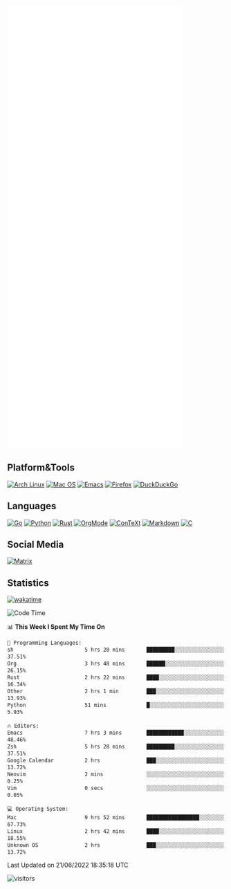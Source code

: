 ![Metrics](https://github.com/SteamedFish/SteamedFish/blob/master/github-metrics.svg)

## Platform&Tools

[![Arch Linux](https://img.shields.io/badge/ArchLinux-1793D1?logo=arch-linux&logoColor=fff&style=flat-square)](https://archlinux.org/)
[![Mac OS](https://img.shields.io/badge/MacOS-000000?style=flat-square&logo=macos&logoColor=F0F0F0)](https://www.apple.com/macos/)
[![Emacs](https://img.shields.io/badge/Emacs-%237F5AB6.svg?&style=flat-square&logo=gnu-emacs&logoColor=white)](https://www.gnu.org/software/emacs/)
[![Firefox](https://img.shields.io/badge/Firefox-FF7139?style=flat-square&logo=Firefox-Browser&logoColor=white)](https://firefox.com/)
[![DuckDuckGo](https://img.shields.io/badge/DuckDuckGo-DE5833?style=flat-square&logo=DuckDuckGo&logoColor=white)](https://duckduckgo.com/)

## Languages

[![Go](https://img.shields.io/badge/Golang-%2300ADD8.svg?style=flat-square&logo=go&logoColor=white)](https://golang.org/)
[![Python](https://img.shields.io/badge/Python-3670A0?style=flat-square&logo=python&logoColor=ffdd54)](https://www.python.org/)
[![Rust](https://img.shields.io/badge/Rust-%23000000.svg?style=flat-square&logo=rust&logoColor=white)](https://www.rust-lang.org/)
[![OrgMode](https://img.shields.io/badge/OrgMode-%23000000.svg?style=flat-square&logo=org&logoColor=white)](https://orgmode.org/)
[![ConTeXt](https://img.shields.io/badge/ConTeXt-%23008080.svg?style=flat-square&logo=latex&logoColor=white)](https://contextgarden.net/)
[![Markdown](https://img.shields.io/badge/MarkDown-%23000000.svg?style=flat-square&logo=markdown&logoColor=white)](https://daringfireball.net/projects/markdown/)
[![C](https://img.shields.io/badge/C-%2300599C.svg?style=flat-square&logo=c&logoColor=white)](https://www.iso.org/standard/74528.html)

## Social Media

[![Matrix](https://img.shields.io/badge/SteamedFish-2CA5E0?style=social&logo=matrix&logoColor=black)](https://matrix.to/#/@i:steamedfish.org)

## Statistics
[![wakatime](https://wakatime.com/badge/user/168280d6-fcf2-4b4f-ad3a-dc4612f35b38.svg)](https://wakatime.com/@168280d6-fcf2-4b4f-ad3a-dc4612f35b38)

<!--START_SECTION:waka-->
![Code Time](http://img.shields.io/badge/Code%20Time-1%2C877%20hrs%2027%20mins-blue)

📊 **This Week I Spent My Time On** 

```text
💬 Programming Languages: 
sh                       5 hrs 28 mins       █████████░░░░░░░░░░░░░░░░   37.51% 
Org                      3 hrs 48 mins       ██████░░░░░░░░░░░░░░░░░░░   26.15% 
Rust                     2 hrs 22 mins       ████░░░░░░░░░░░░░░░░░░░░░   16.34% 
Other                    2 hrs 1 min         ███░░░░░░░░░░░░░░░░░░░░░░   13.93% 
Python                   51 mins             █░░░░░░░░░░░░░░░░░░░░░░░░   5.93%

🔥 Editors: 
Emacs                    7 hrs 3 mins        ████████████░░░░░░░░░░░░░   48.46% 
Zsh                      5 hrs 28 mins       █████████░░░░░░░░░░░░░░░░   37.51% 
Google Calendar          2 hrs               ███░░░░░░░░░░░░░░░░░░░░░░   13.72% 
Neovim                   2 mins              ░░░░░░░░░░░░░░░░░░░░░░░░░   0.25% 
Vim                      0 secs              ░░░░░░░░░░░░░░░░░░░░░░░░░   0.05%

💻 Operating System: 
Mac                      9 hrs 52 mins       █████████████████░░░░░░░░   67.73% 
Linux                    2 hrs 42 mins       ████░░░░░░░░░░░░░░░░░░░░░   18.55% 
Unknown OS               2 hrs               ███░░░░░░░░░░░░░░░░░░░░░░   13.72%

```


 Last Updated on 21/06/2022 18:35:18 UTC
<!--END_SECTION:waka-->

![visitors](https://visitor-badge.laobi.icu/badge?page_id=SteamedFish.SteamedFish)
